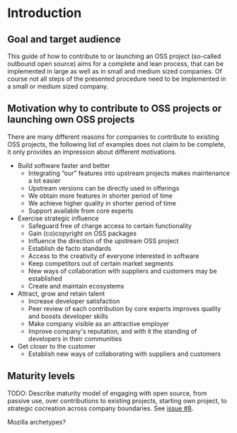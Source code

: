 # Introduction

## Goal and target audience

This guide of how to contribute to or launching an OSS project (so-called outbound open source) aims for a complete and lean process, that can be implemented in large as well as in small and medium sized companies. Of course not all steps of the presented procedure need to be implemented in a small or medium sized company.

## Motivation why to contribute to OSS projects or launching own OSS projects

There are many different reasons for companies to contribute to existing OSS projects, the following list of examples does not claim to be complete, it only provides an impression about different motivations.
* Build software faster and better
  * Integrating “our” features into upstream projects makes maintenance a lot easier
  * Upstream versions can be directly used in offerings
  * We obtain more features in shorter period of time
  * We achieve higher quality in shorter period of time
  * Support available from core experts
* Exercise strategic influence
  * Safeguard free of charge access to certain functionality
  * Gain (co)copyright on OSS packages
  * Influence the direction of the upstream OSS project
  * Establish de facto standards
  * Access to the creativity of everyone interested in software
  * Keep competitors out of certain market segments
  * New ways of collaboration with suppliers and customers may be established
  * Create and maintain ecosystems
* Attract, grow and retain talent
  * Increase developer satisfaction
  * Peer review of each contribution by core experts improves quality and boosts developer skills
  * Make company visible as an attractive employer
  * Improve company's reputation, and with it the standing of developers in their communities
 * Get closer to the customer
    * Establish new ways of collaborating with suppliers and customers

## Maturity levels

TODO: Describe maturity model of engaging with open source, from passive use, over contributions to existing projects, starting own project, to strategic cocreation across company boundaries. See [issue #8](https://github.com/Open-Source-Compliance/outbound-oss/issues/8).

Mozilla archetypes?
